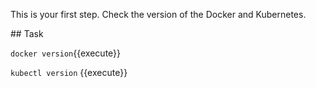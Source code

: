 This is your first step. Check the version of the Docker and Kubernetes.

## Task


`docker version`{{execute}}

`kubectl version` {{execute}}
